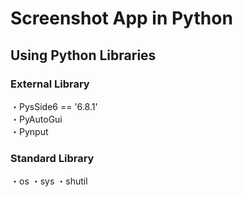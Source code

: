 # Screenshot App in Python
## Using Python Libraries
### External Library
・PysSide6 == '6.8.1'  
・PyAutoGui  
・Pynput  

### Standard Library
・os ・sys ・shutil
